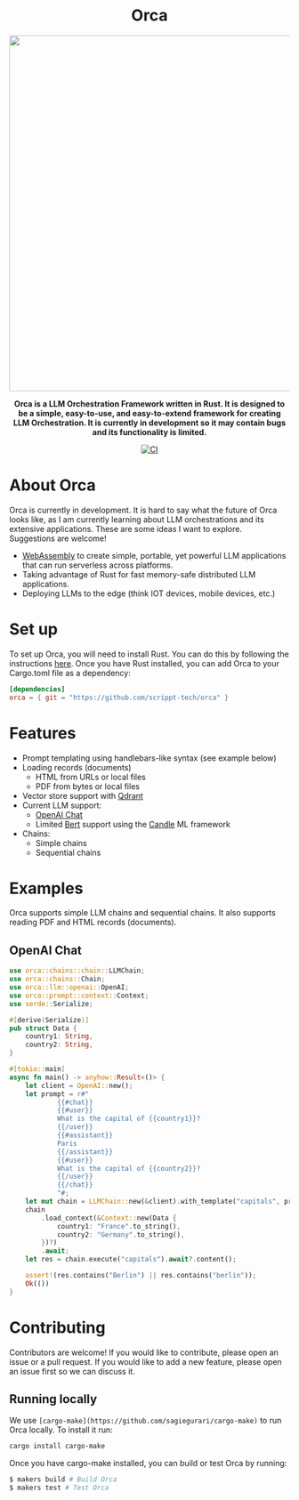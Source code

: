 <div align="center">
  <h1>Orca</h1>
  <img src="https://github.com/scrippt-tech/orca/assets/30184543/1dc482c2-48cd-4982-ab23-b2fed6c492d5" width="640"/>

  <p>
    <strong>Orca is a LLM Orchestration Framework written in Rust. It is designed to be a simple, easy-to-use, and easy-to-extend framework for creating LLM Orchestration. It is currently in development so it may contain bugs and its functionality is limited.</strong>
  </p>
  <p>

<!-- prettier-ignore-start -->

[![CI](https://github.com/scrippt-tech/orca/actions/workflows/ci.yml/badge.svg)](https://github.com/scrippt-tech/orca/actions/workflows/ci.yml)

<!-- prettier-ignore-end -->

  </p>
</div>

# About Orca
Orca is currently in development. It is hard to say what the future of Orca looks like, as I am currently learning about LLM orchestrations and its extensive applications. These are some ideas I want to explore. Suggestions are welcome!
 * [WebAssembly]("https://webassembly.org") to create simple, portable, yet powerful LLM applications that can run serverless across platforms.
 * Taking advantage of Rust for fast memory-safe distributed LLM applications.
 * Deploying LLMs to the edge (think IOT devices, mobile devices, etc.)

# Set up
To set up Orca, you will need to install Rust. You can do this by following the instructions [here](https://www.rust-lang.org/tools/install). Once you have Rust installed, you can add Orca to your Cargo.toml file as a dependency:
```toml
[dependencies]
orca = { git = "https://github.com/scrippt-tech/orca" }
```

# Features
* Prompt templating using handlebars-like syntax (see example below)
* Loading records (documents)
  * HTML from URLs or local files
  * PDF from bytes or local files
* Vector store support with [Qdrant]("https://qdrant.tech")
* Current LLM support:
  * [OpenAI Chat]("https://openai.com")
  * Limited [Bert]("https://huggingface.co/docs/transformers/model_doc/bert) support using the [Candle]("https://github.com/huggingface/candle") ML framework
* Chains:
  * Simple chains
  * Sequential chains

# Examples
Orca supports simple LLM chains and sequential chains. It also supports reading PDF and HTML records (documents).

## OpenAI Chat
```rust
use orca::chains::chain::LLMChain;
use orca::chains::Chain;
use orca::llm::openai::OpenAI;
use orca::prompt::context::Context;
use serde::Serialize;

#[derive(Serialize)]
pub struct Data {
    country1: String,
    country2: String,
}

#[tokio::main]
async fn main() -> anyhow::Result<()> {
    let client = OpenAI::new();
    let prompt = r#"
            {{#chat}}
            {{#user}}
            What is the capital of {{country1}}?
            {{/user}}
            {{#assistant}}
            Paris
            {{/assistant}}
            {{#user}}
            What is the capital of {{country2}}?
            {{/user}}
            {{/chat}}
            "#;
    let mut chain = LLMChain::new(&client).with_template("capitals", prompt);
    chain
        .load_context(&Context::new(Data {
            country1: "France".to_string(),
            country2: "Germany".to_string(),
        })?)
        .await;
    let res = chain.execute("capitals").await?.content();

    assert!(res.contains("Berlin") || res.contains("berlin"));
    Ok(())
}
```

# Contributing
Contributors are welcome! If you would like to contribute, please open an issue or a pull request. If you would like to add a new feature, please open an issue first so we can discuss it. 

## Running locally
We use `[cargo-make](https://github.com/sagiegurari/cargo-make)` to run Orca locally. To install it run:
```bash
cargo install cargo-make
```
Once you have cargo-make installed, you can build or test Orca by running:
```bash
$ makers build # Build Orca
$ makers test # Test Orca
```
